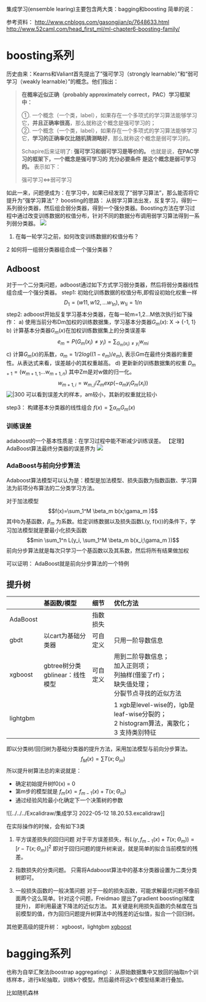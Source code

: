 集成学习(ensemble learing)主要包含两大类：bagging和boosting
简单的说：

参考资料：
http://www.cnblogs.com/gasongjian/p/7648633.html
http://www.52caml.com/head_first_ml/ml-chapter6-boosting-family/


# boosting系列
历史由来：Kearns和Valiant首先提出了”强可学习（strongly learnable）”和“弱可学习（weakly learnable）”的概念。他们指出：

> **在概率近似正确（probably approximately correct，PAC）学习框架中：**  
>   
> ①. 一个概念（一个类，label），如果存在一个多项式的学习算法能够学习它，**并且正确率很高**，那么就称这个概念是强可学习的；  
> ②. 一个概念（一个类，label），如果存在一个多项式的学习算法能够学习它，**学习的正确率仅比随机猜测略好**，那么就称这个概念是弱可学习的。
> 
> Schapire后来证明了: **强可学习和弱可学习是等价的。** 也就是说，**在PAC学习的框架下，一个概念是强可学习的 充分必要条件 是这个概念是弱可学习的。** 表示如下：
> 
> 强可学习⇔弱可学习

如此一来，问题便成为：在学习中，如果已经发现了”弱学习算法”，那么能否将它提升为”强学习算法”？
boosting的思路： 从弱学习算法出发，反复学习，得到一系列弱分类器，然后组合弱分类器，得到一个强分类器。Boosting方法在学习过程中通过改变训练数据的权值分布，针对不同的数据分布调用弱学习算法得到一系列弱分类器。
![](../../../Draft/media/15275150216357/15275150424366.jpg)


1. 在每一轮学习之前，如何改变训练数据的权值分布？


2 如何将一组弱分类器组合成一个强分类器？


## Adboost

对于一个二分类问题，adboost通过如下方式学习弱分类器，然后将弱分类器线性组合成一个强分类器。
step1: 初始化训练数据的权值分布,即假设初始化权重一样
$$D_1 = (w11,w12,...w_{1n}), w_{1i}=1/n$$
step2: adboost开始反复学习基本分类器，在每一轮m=1,2...M依次执行如下操作：
	a) 使用当前分布Dm加权的训练数据集，学习基本分类器$G_m(x)$: X -> {-1, 1}
	b) 计算基本分类器$G_m(x)$在加权训练数据集上的分类误差率
		$$e_m = P(G_m(x_i)≠y_i)=\sum_{G_m(x_i)≠y_i} w_{mi}$$
	c) 计算$G_m(x)$的系数，$\alpha_m=1/2log((1-e_m)/e_m)$, 表示Gm在最终分类器的重要性。从表达式来看，误差越小的其权重越高。
	d) 更新新的训练数据集的权重 $D_{m+1}=(w_{m+1, 1}... w_{m+1, n})$ 其中Zm是对w做的归一化。
	$$w_{m+1, i}= w_{m, j}/Z_m exp(-\alpha_m y_i G_m(x_i))$$
	![|300](../../../Draft/media/Pasted%20image%2020220512174726.png)
	可以看到误差大的样本，am较小，其新的权重就比较小
	
step3： 构建基本分类器的线性组合 $f(x)=\sum \alpha_m G_m(x)$



### 训练误差
adaboost的一个基本性质是：在学习过程中能不断减少训练误差。
【定理】AdaBoost算法最终分类器的误差界为
![](../../../Draft/media/Pasted%20image%2020220512175351.png)


### AdaBoost与前向分步算法
Adaboost算法模型可以认为是：模型是加法模型、损失函数为指数函数、学习算法为前项分布算法的二分类学习方法。

对于加法模型$$f(x)=\sum_1^M \beta_m b(x;\gama_m )$$
其中b为基函数，$\beta_m$ 为系数。给定训练数据以及损失函数L(y, f(x))的条件下，学习加法模型就是要最小化损失函数$$min \sum_1^n L(y_i, \sum_1^M \beta_m b(x_i;\gama_m ))$$
前向分步算法就是每次只学习一个基函数以及其系数，然后将所有结果做加权

可以证明： AdaBoost就是前向分步算法的一个特例




## 提升树


|                |   基函数/模型                              |   细节           |   优化方法                                                                                                             |
|:---------------|:--------------------------------------|:---------------|:-------------------------------------------------------------------------------------------------------------------|
|    AdaBoost    |                                       |   指数损失         |                                                                                                                    |
|   gbdt         |   以cart为基础分类器                         |   可自定义         |   只用一阶导数信息                                                                                                         |
|   xgboost      |   gbtree树分类<div>gblinear：线性模型</div>   |   可自定义         |   用到二阶导数信息；<div>加入正则项；</div><div>列抽样(借鉴了rf)；</div><div>缺失值处理；</div><div>分裂节点寻找的近似方法</div>                          |
|   lightgbm     |                                       |                | 1 xgb是level-wise的，lgb是leaf-wise分裂的；<div>2 histogram算法，离散化；</div><div>3 支持类别特征</div>                                |  


即以分类树/回归树为基础分类器的提升方法，采用加法模型与前向分步算法。
$$f_M(x)= \sum T(x;\Theta_m)$$
所以提升树算法总的来说就是：
- 确定初始提升树f0(x) = 0
- 第m步的模型就是 $f_m(x) = f_{m-1}(x) + T(x;\Theta_m)$
- 通过经验风险最小化确定下一个决策树的参数



![[../../../Excalidraw/集成学习 2022-05-12 18.20.53.excalidraw]]


在实际操作的时候，会有如下3类

1. 平方误差损失的回归问题
对于平方误差损失，有$L(y, f_{m-1}(x) + T(x;\Theta_m))= [r -T(x;\Theta_m) ]^2$
即对于回归问题的提升树来说，就是简单的拟合当前模型的残差。


2. 指数损失的分类问题。 
只需将Adaboost算法中的基本分类器设置为二类分类树即可。

3. 一般损失函数的一般决策问题
对于一般的损失函数，可能求解最优问题不像前面两个这么简单。针对这个问题，Freidmao 提出了gradient boosting(梯度提升)， 即利用最速下降法的近似方法。
其关键是利用损失函数的负梯度在当前模型的值，作为回归问题提升树算法中的残差的近似值，拟合一个回归树。



其他更高级的提升树： xgboost，lightgbm
[xgboost](xgboost.md)


# bagging系列
也称为自举汇聚法(boostrap aggregating)：
从原始数据集中又放回的抽取n个训练样本，进行k轮抽取，训练k个模型。然后最终将这k个模型结果进行叠加。

比如随机森林